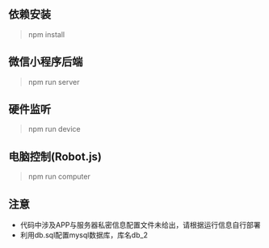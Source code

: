 ## 依赖安装

> npm install

## 微信小程序后端

> npm run server

## 硬件监听

> npm run device

## 电脑控制(Robot.js)

> npm run computer

## 注意

- 代码中涉及APP与服务器私密信息配置文件未给出，请根据运行信息自行部署
- 利用db.sql配置mysql数据库，库名db_2
